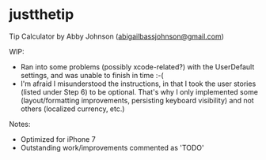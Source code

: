 # justthetip
Tip Calculator 
by Abby Johnson (abigailbassjohnson@gmail.com)



WIP: 
* Ran into some problems (possibly xcode-related?) with the UserDefault settings, and was unable to finish in time :-( 
* I'm afraid I misunderstood the instructions, in that I took the user stories (listed under Step 6) to be optional. That's why I only implemented some (layout/formatting improvements, persisting keyboard visibility) and not others (localized currency, etc.)


Notes:
* Optimized for iPhone 7
* Outstanding work/improvements commented as 'TODO'

